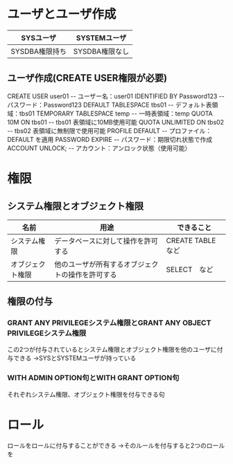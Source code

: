 # ユーザとユーザ作成

| SYSユーザ     | SYSTEMユーザ  |
| ---------- | ---------- |
| SYSDBA権限持ち | SYSDBA権限なし |
## ユーザ作成(CREATE USER権限が必要)

CREATE USER user01                                  -- ユーザー名：user01
  IDENTIFIED BY Password123                 -- パスワード：Password123
  DEFAULT TABLESPACE tbs01                 -- デフォルト表領域：tbs01
  TEMPORARY TABLESPACE temp          -- 一時表領域：temp
  QUOTA 10M ON tbs01                               -- tbs01 表領域に10MB使用可能
  QUOTA UNLIMITED ON tbs02                -- tbs02 表領域に無制限で使用可能
  PROFILE DEFAULT                                      -- プロファイル：DEFAULT を適用
  PASSWORD EXPIRE                                    -- パスワード：期限切れ状態で作成
  ACCOUNT UNLOCK;                                   -- アカウント：アンロック状態（使用可能）

# 権限

## システム権限とオブジェクト権限

| 名前       | 用途                       | できること           |
| -------- | ------------------------ | --------------- |
| システム権限   | データベースに対して操作を許可する        | CREATE TABLE　など |
| オブジェクト権限 | 他のユーザが所有するオブジェクトの操作を許可する | SELECT　など       |
## 権限の付与

### GRANT ANY PRIVILEGEシステム権限とGRANT ANY OBJECT PRIVILEGEシステム権限

この2つが付与されているとシステム権限とオブジェクト権限を他のユーザに付与できる
→SYSとSYSTEMユーザが持っている

### WITH ADMIN OPTION句とWITH GRANT OPTION句

それぞれシステム権限、オブジェクト権限を付与できる句

# ロール

ロールをロールに付与することができる
→そのルールを付与すると2つのロールを

